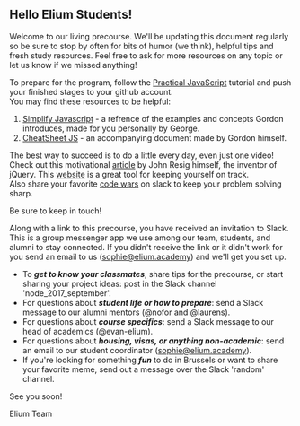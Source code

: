 
## Hello Elium Students!

Welcome to our living precourse.  We'll be updating this document regularly so be sure to stop by often for bits of humor (we think), helpful tips and fresh study resources.  Feel free to ask for more resources on any topic or let us know if we missed anything!


To prepare for the program, follow the [Practical JavaScript](https://watchandcode.com/p/practical-javascript) tutorial and push your finished stages to your github account.   
You may find these resources to be helpful:  
	
1. [Simplify Javascript](https://github.com/GeorgeFourikis/Simplify-JavaScript) - a refrence of the examples and concepts Gordon introduces, made for you personally by George.   
2. [CheatSheet JS](https://github.com/gordonmzhu/cheatsheet-js) - an accompanying document made by Gordon himself.

The best way to succeed is to do a little every day, even just one video!  Check out this motivational [article](http://ejohn.org/blog/write-code-every-day/) by John Resig himself, the inventor of jQuery.  This [website](https://codehalf.com) is a great tool for keeping yourself on track.  
Also share your favorite [code wars](https://www.codewars.com/trainer/setup) on slack to keep your problem solving sharp.  

Be sure to keep in touch!  

Along with a link to this precourse, you have received an invitation to Slack.  This is a group messenger app we use among our team, students, and alumni to stay connected.  If you didn't receive the link or it didn't work for you send an email to us (sophie@elium.academy) and we'll get you set up.
* To **_get to know your classmates_**, share tips for the precourse, or start sharing your project ideas: post in the Slack channel 'node_2017_september'.
* For questions about **_student life or how to prepare_**: send a Slack message to our alumni mentors (@nofor and @laurens).
* For questions about **_course specifics_**: send a Slack message to our head of academics (@evan-elium).
* For questions about **_housing, visas, or anything non-academic_**: send an email to our student coordinator (sophie@elium.academy).
* If you're looking for something **_fun_** to do in Brussels or want to share your favorite meme, send out a message over the Slack 'random' channel.

See you soon!

Elium Team


